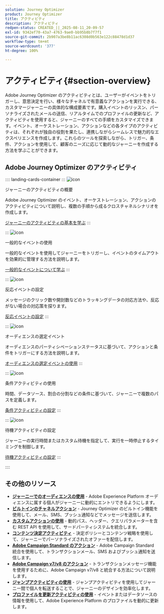 ```yaml
---
solution: Journey Optimizer
product: Journey Optimizer
title: アクティビティ
description: アクティビティ
redpen-status: CREATED_||_2025-08-11_20-09-57
exl-id: 9342ef70-43a7-4763-9ae0-bb95b8b7f7f1
source-git-commit: 2b907a3be8b11ac6308d0b563e122c88478d1d37
workflow-type: tm+mt
source-wordcount: '377'
ht-degree: 100%

---
```


# アクティビティ{#section-overview}

Adobe Journey Optimizer のアクティビティとは、ユーザーがイベントをトリガーし、意思決定を行い、様々なチャネルで有意義なアクションを実行できる、カスタマージャーニーの具体的な構成要素です。購入イベントのリッスン、パーソナライズされたメールの送信、リアルタイムでのプロファイルの更新など、アクティビティを使用すると、ジャーニーのすべての手順をカスタマイズできます。イベント、オーケストレーション、アクションなどの各タイプのアクティビティは、それぞれが独自の役割を果たし、連携しながらシームレスで魅力的なエクスペリエンスを作成します。これらのツールを探索しながら、トリガー、条件、アクションを使用して、顧客のニーズに応じて動的なジャーニーを作成する方法を学ぶことができます。

## Adobe Journey Optimizer のアクティビティ

:::: landing-cards-container
:::
![icon](https://cdn.experienceleague.adobe.com/icons/book.svg?lang=ja)

ジャーニーのアクティビティの概要

Adobe Journey Optimizer のイベント、オーケストレーション、アクションのアクティビティについて説明し、複数の手順から成るクロスチャネルシナリオを作成します。

[ジャーニーのアクティビティの基本を学ぶ](../using/building-journeys/about-journey-activities.md)
:::

:::
![icon](https://cdn.experienceleague.adobe.com/icons/circle-play.svg?lang=ja)

一般的なイベントの使用

一般的なイベントを使用してジャーニーをトリガーし、イベントのタイムアウトを効果的に管理する方法を説明します。

[一般的なイベントについて学ぶ](../using/building-journeys/general-events.md)
:::

:::
![icon](https://cdn.experienceleague.adobe.com/icons/list-check.svg?lang=ja)

反応イベントの設定

メッセージのクリック数や開封数などのトラッキングデータの対応方法や、反応がない場合の対応策を探ります。

[反応イベントの設定](../using/building-journeys/reaction-events.md)
:::

:::
![icon](https://cdn.experienceleague.adobe.com/icons/bullseye.svg?lang=ja)

オーディエンスの選定イベント

オーディエンスのパーティシペーションステータスに基づいて、アクションと条件をトリガーにする方法を説明します。

[オーディエンスの選定イベントの使用](../using/building-journeys/audience-qualification-events.md)
:::

:::
![icon](https://cdn.experienceleague.adobe.com/icons/gear.svg?lang=ja)

条件アクティビティの使用

時間、データソース、割合の分割などの条件に基づいて、ジャーニーで複数のパスを定義します。

[条件アクティビティの設定](../using/building-journeys/condition-activity.md)
:::

:::
![icon](https://cdn.experienceleague.adobe.com/icons/clock.svg?lang=ja)

待機アクティビティの設定

ジャーニーの実行時間またはカスタム待機を指定して、実行を一時停止するタイミングを制御します。

[待機アクティビティの設定](../using/building-journeys/wait-activity.md)
:::

::::


## その他のリソース

- **[ジャーニーでのオーディエンスの使用](../using/building-journeys/read-audience.md)** - Adobe Experience Platform オーディエンスに属する個人がジャーニーに動的にエントリできるようにします。
- **[ビルトインのチャネルアクション](../using/building-journeys/journeys-message.md)** - Journey Optimizer のビルトイン機能を使用して、メール、SMS、プッシュ通知などでメッセージを送信します。
- **[カスタムアクションの使用](../using/building-journeys/using-custom-actions.md)** - 動的パス、ヘッダー、クエリパラメーターを含む REST API を使用して、サードパーティシステムを統合します。
- **[コンテンツ決定アクティビティ](../using/building-journeys/content-decision.md)** - 決定ポリシーとコンテンツ戦略を使用して、ジャーニーでパーソナライズされたオファーを配信します。
- **[Adobe Campaign Standard のアクション](../using/building-journeys/using-adobe-campaign-standard.md)** - Adobe Campaign Standard 統合を使用して、トランザクションメール、SMS およびプッシュ通知を送信します。
- **[Adobe Campaign v7/v8 のアクション](../using/building-journeys/using-adobe-campaign-v7-v8.md)** - トランザクションメッセージ機能を使用するために、Adobe Campaign v7/v8 と統合する方法について説明します。
- **[ジャンプアクティビティの使用](../using/building-journeys/jump.md)** - ジャンプアクティビティを使用してジャーニー間で個人を転送することで、ジャーニーのデザインを効率化します。
- **[プロファイルを更新アクティビティの使用](../using/building-journeys/update-profiles.md)** - イベントまたはデータソースの情報を使用して、Adobe Experience Platform のプロファイルを動的に更新します。
